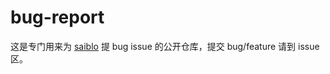 # bug-report

这是专门用来为 [saiblo](https://www.saiblo.net/) 提 bug issue 的公开仓库，提交 bug/feature 请到 issue 区。
